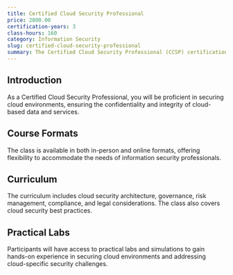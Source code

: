 ```yaml
---
title: Certified Cloud Security Professional
price: 2800.00
certification-years: 3
class-hours: 160
category: Information Security
slug: certified-cloud-security-professional
summary: The Certified Cloud Security Professional (CCSP) certification is designed for information security professionals specializing in cloud security. This comprehensive class covers cloud security architecture, governance, risk management, and compliance. It equips candidates with the skills needed to secure cloud environments and protect cloud-based assets.
---
```


## Introduction

As a Certified Cloud Security Professional, you will be proficient in securing cloud environments, ensuring the confidentiality and integrity of cloud-based data and services.

## Course Formats

The class is available in both in-person and online formats, offering flexibility to accommodate the needs of information security professionals.

## Curriculum

The curriculum includes cloud security architecture, governance, risk management, compliance, and legal considerations. The class also covers cloud security best practices.

## Practical Labs

Participants will have access to practical labs and simulations to gain hands-on experience in securing cloud environments and addressing cloud-specific security challenges.

